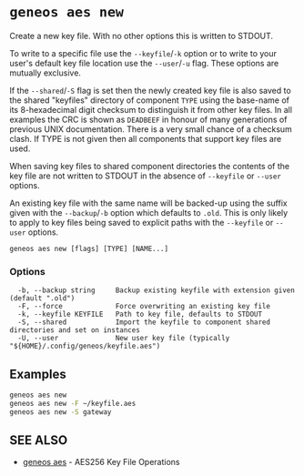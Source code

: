 # `geneos aes new`

Create a new key file. With no other options this is written to STDOUT.

To write to a specific file use the `--keyfile`/`-k` option or to write to your user's default key file location use the `--user`/`-u` flag. These options are mutually exclusive.

If the `--shared`/`-S` flag is set then the newly created key file is also saved to the shared "keyfiles" directory of component `TYPE` using the base-name of its 8-hexadecimal digit checksum to distinguish it from other key files. In all examples the CRC is shown as `DEADBEEF` in honour of many generations of previous UNIX documentation. There is a very small chance of a checksum clash. If TYPE is not given then all components that support key files are used.

When saving key files to shared component directories the contents of the key file are not written to STDOUT in the absence of `--keyfile` or `--user` options.

An existing key file with the same name will be backed-up using the suffix given with the `--backup`/`-b` option which defaults to `.old`. This is only likely to apply to key files being saved to explicit paths with the `--keyfile` or `--user` options.

```text
geneos aes new [flags] [TYPE] [NAME...]
```

### Options

```text
  -b, --backup string     Backup existing keyfile with extension given (default ".old")
  -F, --force             Force overwriting an existing key file
  -k, --keyfile KEYFILE   Path to key file, defaults to STDOUT
  -S, --shared            Import the keyfile to component shared directories and set on instances
  -U, --user              New user key file (typically "${HOME}/.config/geneos/keyfile.aes")
```

## Examples

```bash
geneos aes new
geneos aes new -F ~/keyfile.aes
geneos aes new -S gateway

```

## SEE ALSO

* [geneos aes](geneos_aes.md)	 - AES256 Key File Operations
